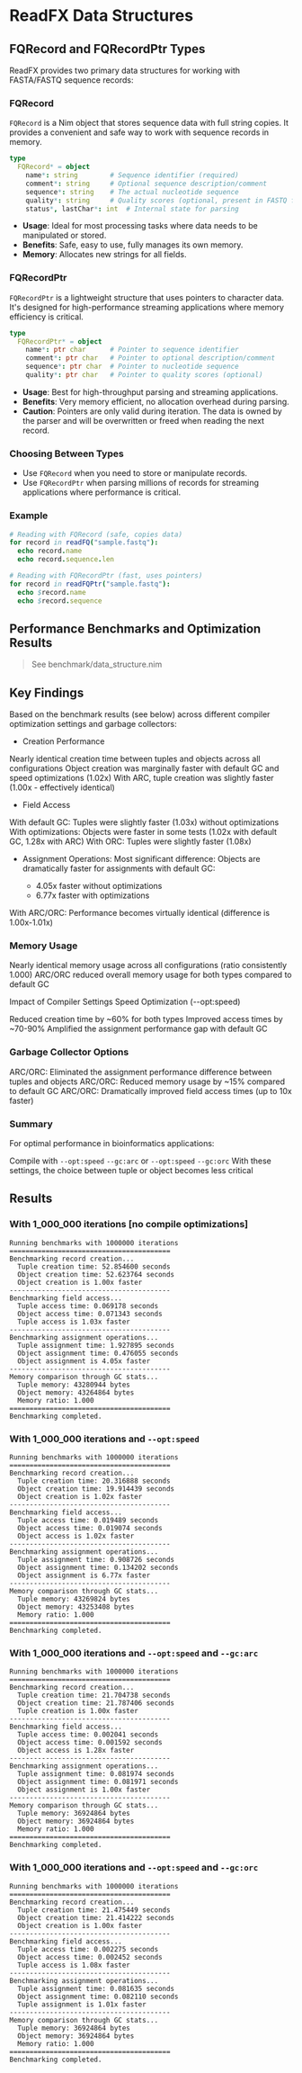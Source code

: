 # ReadFX Data Structures

## FQRecord and FQRecordPtr Types

ReadFX provides two primary data structures for working with FASTA/FASTQ sequence records:

### FQRecord

`FQRecord` is a Nim object that stores sequence data with full string copies. It provides a convenient and safe way to work with sequence records in memory.

```nim
type
  FQRecord* = object
    name*: string        # Sequence identifier (required)
    comment*: string     # Optional sequence description/comment
    sequence*: string    # The actual nucleotide sequence
    quality*: string     # Quality scores (optional, present in FASTQ files)
    status*, lastChar*: int  # Internal state for parsing
```

- **Usage**: Ideal for most processing tasks where data needs to be manipulated or stored.
- **Benefits**: Safe, easy to use, fully manages its own memory.
- **Memory**: Allocates new strings for all fields.

### FQRecordPtr

`FQRecordPtr` is a lightweight structure that uses pointers to character data. It's designed for high-performance streaming applications where memory efficiency is critical.

```nim
type
  FQRecordPtr* = object
    name*: ptr char      # Pointer to sequence identifier
    comment*: ptr char   # Pointer to optional description/comment
    sequence*: ptr char  # Pointer to nucleotide sequence
    quality*: ptr char   # Pointer to quality scores (optional)
```

- **Usage**: Best for high-throughput parsing and streaming applications.
- **Benefits**: Very memory efficient, no allocation overhead during parsing.
- **Caution**: Pointers are only valid during iteration. The data is owned by the parser and will be overwritten or freed when reading the next record.

### Choosing Between Types

- Use `FQRecord` when you need to store or manipulate records.
- Use `FQRecordPtr` when parsing millions of records for streaming applications where performance is critical.

### Example

```nim
# Reading with FQRecord (safe, copies data)
for record in readFQ("sample.fastq"):
  echo record.name
  echo record.sequence.len

# Reading with FQRecordPtr (fast, uses pointers)
for record in readFQPtr("sample.fastq"):
  echo $record.name
  echo $record.sequence
```

## Performance Benchmarks and Optimization Results

> See benchmark/data_structure.nim

## Key Findings

Based on the benchmark results (see below) across different compiler optimization settings and garbage collectors:

* Creation Performance

Nearly identical creation time between tuples and objects across all configurations
Object creation was marginally faster with default GC and speed optimizations (1.02x)
With ARC, tuple creation was slightly faster (1.00x - effectively identical)

* Field Access

With default GC: Tuples were slightly faster (1.03x) without optimizations
With optimizations: Objects were faster in some tests (1.02x with default GC, 1.28x with ARC)
With ORC: Tuples were slightly faster (1.08x)

* Assignment Operations: Most significant difference: Objects are dramatically faster for assignments with default GC:

  *  4.05x faster without optimizations
  *  6.77x faster with optimizations


With ARC/ORC: Performance becomes virtually identical (difference is 1.00x-1.01x)

### Memory Usage

Nearly identical memory usage across all configurations (ratio consistently 1.000)
ARC/ORC reduced overall memory usage for both types compared to default GC

Impact of Compiler Settings
Speed Optimization (--opt:speed)

Reduced creation time by ~60% for both types
Improved access times by ~70-90%
Amplified the assignment performance gap with default GC

### Garbage Collector Options

ARC/ORC: Eliminated the assignment performance difference between tuples and objects
ARC/ORC: Reduced memory usage by ~15% compared to default GC
ARC/ORC: Dramatically improved field access times (up to 10x faster)

### Summary 
For optimal performance in bioinformatics applications:

Compile with `--opt:speed` `--gc:arc` or `--opt:speed` `--gc:orc`
With these settings, the choice between tuple or object becomes less critical

## Results 

### With 1_000_000 iterations [no compile optimizations]

```text
Running benchmarks with 1000000 iterations
========================================
Benchmarking record creation...
  Tuple creation time: 52.854600 seconds
  Object creation time: 52.623764 seconds
  Object creation is 1.00x faster
----------------------------------------
Benchmarking field access...
  Tuple access time: 0.069178 seconds
  Object access time: 0.071343 seconds
  Tuple access is 1.03x faster
----------------------------------------
Benchmarking assignment operations...
  Tuple assignment time: 1.927895 seconds
  Object assignment time: 0.476055 seconds
  Object assignment is 4.05x faster
----------------------------------------
Memory comparison through GC stats...
  Tuple memory: 43280944 bytes
  Object memory: 43264864 bytes
  Memory ratio: 1.000
========================================
Benchmarking completed.
```

### With 1_000_000 iterations and `--opt:speed`

```text
Running benchmarks with 1000000 iterations
========================================
Benchmarking record creation...
  Tuple creation time: 20.316888 seconds
  Object creation time: 19.914439 seconds
  Object creation is 1.02x faster
----------------------------------------
Benchmarking field access...
  Tuple access time: 0.019489 seconds
  Object access time: 0.019074 seconds
  Object access is 1.02x faster
----------------------------------------
Benchmarking assignment operations...
  Tuple assignment time: 0.908726 seconds
  Object assignment time: 0.134202 seconds
  Object assignment is 6.77x faster
----------------------------------------
Memory comparison through GC stats...
  Tuple memory: 43269824 bytes
  Object memory: 43253408 bytes
  Memory ratio: 1.000
========================================
Benchmarking completed.
```

### With 1_000_000 iterations and `--opt:speed` and `--gc:arc`

```text
Running benchmarks with 1000000 iterations
========================================
Benchmarking record creation...
  Tuple creation time: 21.704738 seconds
  Object creation time: 21.787406 seconds
  Tuple creation is 1.00x faster
----------------------------------------
Benchmarking field access...
  Tuple access time: 0.002041 seconds
  Object access time: 0.001592 seconds
  Object access is 1.28x faster
----------------------------------------
Benchmarking assignment operations...
  Tuple assignment time: 0.081974 seconds
  Object assignment time: 0.081971 seconds
  Object assignment is 1.00x faster
----------------------------------------
Memory comparison through GC stats...
  Tuple memory: 36924864 bytes
  Object memory: 36924864 bytes
  Memory ratio: 1.000
========================================
Benchmarking completed.
```

### With 1_000_000 iterations and `--opt:speed` and `--gc:orc`

```text
Running benchmarks with 1000000 iterations
========================================
Benchmarking record creation...
  Tuple creation time: 21.475449 seconds
  Object creation time: 21.414222 seconds
  Object creation is 1.00x faster
----------------------------------------
Benchmarking field access...
  Tuple access time: 0.002275 seconds
  Object access time: 0.002452 seconds
  Tuple access is 1.08x faster
----------------------------------------
Benchmarking assignment operations...
  Tuple assignment time: 0.081635 seconds
  Object assignment time: 0.082110 seconds
  Tuple assignment is 1.01x faster
----------------------------------------
Memory comparison through GC stats...
  Tuple memory: 36924864 bytes
  Object memory: 36924864 bytes
  Memory ratio: 1.000
========================================
Benchmarking completed.
```
